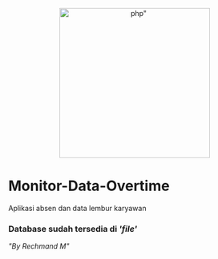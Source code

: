 
<p align="center"><a href="https://rechmand.id" target="_blank"><img src="https://upload.wikimedia.org/wikipedia/commons/thumb/2/27/PHP-logo.svg/220px-PHP-logo.svg.png" width="300" alt=php"></a></p>
  
# Monitor-Data-Overtime
Aplikasi absen dan data lembur karyawan
### Database sudah tersedia di *'file'*

*"By Rechmand M"*

